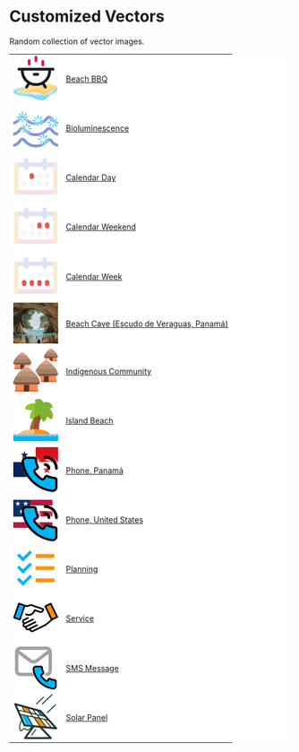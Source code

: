 # Customized Vectors

Random collection of vector images.

<table style="background: white">
<tbody>
  <tr>
    <td><img src="./beach-bbq.svg" width="80" height="80" /></td>
    <td><a href="./beach-bbq.svg">Beach BBQ</a></td>
  <tr>
  <tr>
    <td><img src="./bioluminescence.svg" width="80" height="80" /></td>
    <td><a href="./bioluminescence.svg">Bioluminescence</a></td>
  <tr>
  <tr>
    <td><img src="./calendar-day.svg" width="80" height="80" /></td>
    <td><a href="./calendar-day.svg">Calendar Day</a></td>
  <tr>
  <tr>
    <td><img src="./calendar-weekend.svg" width="80" height="80" /></td>
    <td><a href="./calendar-weekend.svg">Calendar Weekend</a></td>
  <tr>
  <tr>
    <td><img src="./calendar-weeklong.svg" width="80" height="80" /></td>
    <td><a href="./calendar-weeklong.svg">Calendar Week</a></td>
  <tr>
  <tr>
    <td><img src="./beach-cave.svg" width="80" height="73" /></td>
    <td><a href="./beach-cave.svg">Beach Cave (Escudo de Veraguas, Panamá)</a></td>
  <tr>
  <tr>
    <td><img src="./indigenous.svg" width="80" height="80" /></td>
    <td><a href="./indigenous.svg">Indigenous Community</a></td>
  <tr>
  <tr>
    <td><img src="./island-beach.svg" width="80" height="80" /></td>
    <td><a href="./island-beach.svg">Island Beach</a></td>
  <tr>
  <tr>
    <td><img src="./phonepanama.svg" width="80" height="80" /></td>
    <td><a href="./phonepanama.svg">Phone, Panamá</a></td>
  <tr>
  <tr>
    <td><img src="./phoneus.svg" width="80" height="80" /></td>
    <td><a href="./phoneus.svg">Phone, United States</a></td>
  <tr>
  <tr>
    <td><img src="./planning.svg" width="80" height="80" /></td>
    <td><a href="./planning.svg">Planning</a></td>
  <tr>
  <tr>
    <td><img src="./service.svg" width="80" height="80" /></td>
    <td><a href="./service.svg">Service</a></td>
  <tr>
  <tr>
    <td><img src="./sms.svg" width="80" height="80" /></td>
    <td><a href="./sms.svg">SMS Message</a></td>
  <tr>
  <tr>
    <td><img src="./solar.svg" width="80" height="80" /></td>
    <td><a href="./solar.svg">Solar Panel</a></td>
  <tr>
</tbody>
</table>
